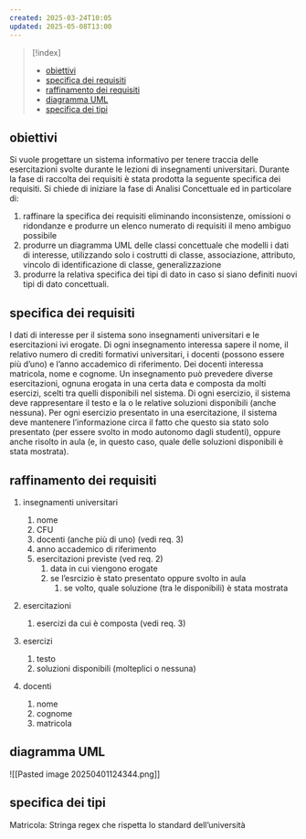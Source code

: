 ```yaml
---
created: 2025-03-24T10:05
updated: 2025-05-08T13:00
---
```

>[!index]
>- [obiettivi](#obiettivi)
>- [specifica dei requisiti](#specifica%20dei%20requisiti)
>- [raffinamento dei requisiti](#raffinamento%20dei%20requisiti)
>- [diagramma UML](#diagramma%20UML)
>- [specifica dei tipi](#specifica%20dei%20tipi)
## obiettivi
Si vuole progettare un sistema informativo per tenere traccia delle esercitazioni svolte
durante le lezioni di insegnamenti universitari.
Durante la fase di raccolta dei requisiti è stata prodotta la seguente specifica dei
requisiti.
Si chiede di iniziare la fase di Analisi Concettuale ed in particolare di:
1. raffinare la specifica dei requisiti eliminando inconsistenze, omissioni o ridondanze e produrre un elenco numerato di requisiti il meno ambiguo possibile
2. produrre un diagramma UML delle classi concettuale che modelli i dati di interesse, utilizzando solo i costrutti di classe, associazione, attributo, vincolo di identificazione di classe, generalizzazione
3. produrre la relativa specifica dei tipi di dato in caso si siano definiti nuovi tipi di
dato concettuali.
## specifica dei requisiti
I dati di interesse per il sistema sono insegnamenti universitari e le esercitazioni ivi erogate.
Di ogni insegnamento interessa sapere il nome, il relativo numero di crediti formativi universitari, i docenti (possono essere più d’uno) e l’anno accademico di riferimento. Dei docenti interessa matricola, nome e cognome.
Un insegnamento può prevedere diverse esercitazioni, ognuna erogata in una certa data e composta da molti esercizi, scelti tra quelli disponibili nel sistema.
Di ogni esercizio, il sistema deve rappresentare il testo e la o le relative soluzioni disponibili (anche nessuna). Per ogni esercizio presentato in una esercitazione, il sistema deve mantenere l’informazione circa il fatto che questo sia stato solo presentato (per essere svolto in modo autonomo dagli studenti), oppure anche risolto in aula (e, in questo caso, quale delle soluzioni disponibili è stata mostrata).
## raffinamento dei requisiti
1. insegnamenti universitari
	1. nome
	2. CFU
	3. docenti (anche più di uno) (vedi req. 3)
	4. anno accademico di riferimento
	5. esercitazioni previste (ved req. 2)
		1. data in cui viengono erogate
		2. se l’esrcizio è stato presentato oppure svolto in aula
			1. se volto, quale soluzione (tra le disponibili) è stata mostrata
2. esercitazioni
	1. esercizi da cui è composta (vedi req. 3)
3. esercizi
	1. testo
	2. soluzioni disponibili (molteplici o nessuna)

4. docenti
	1. nome
	2. cognome
	3. matricola

## diagramma UML
![[Pasted image 20250401124344.png]]
## specifica dei tipi
Matricola: Stringa regex che rispetta lo standard dell’università